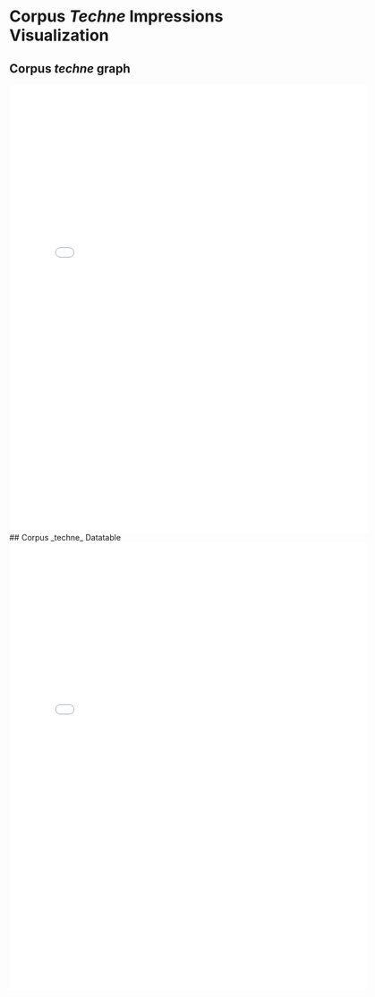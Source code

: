 # Corpus _Techne_ Impressions Visualization
## Corpus _techne_ graph
<iframe src="visualizations/creativity_visualization.html"
    sandbox="allow-same-origin allow-scripts"
    width="640"
    height="800"
    scrolling="yes"
    seamless="seamless"
    frameborder="0">
</iframe>
## Corpus _techne_ Datatable
<iframe src="visualizations/creativity_datatable.html"
    sandbox="allow-same-origin allow-scripts"
    width="640"
    height="800"
    scrolling="yes"
    seamless="seamless"
    frameborder="0">
</iframe>
